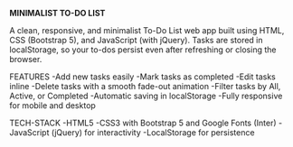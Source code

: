 **MINIMALIST TO-DO LIST**

A clean, responsive, and minimalist To-Do List web app built using HTML, CSS (Bootstrap 5), and JavaScript (with jQuery).
Tasks are stored in localStorage, so your to-dos persist even after refreshing or closing the browser.


FEATURES
-Add new tasks easily
-Mark tasks as completed
-Edit tasks inline
-Delete tasks with a smooth fade-out animation
-Filter tasks by All, Active, or Completed
-Automatic saving in localStorage
-Fully responsive for mobile and desktop

TECH-STACK
-HTML5
-CSS3 with Bootstrap 5 and Google Fonts (Inter)
-JavaScript (jQuery) for interactivity
-LocalStorage for persistence
